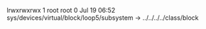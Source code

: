 lrwxrwxrwx 1 root root 0 Jul 19 06:52 sys/devices/virtual/block/loop5/subsystem -> ../../../../class/block
